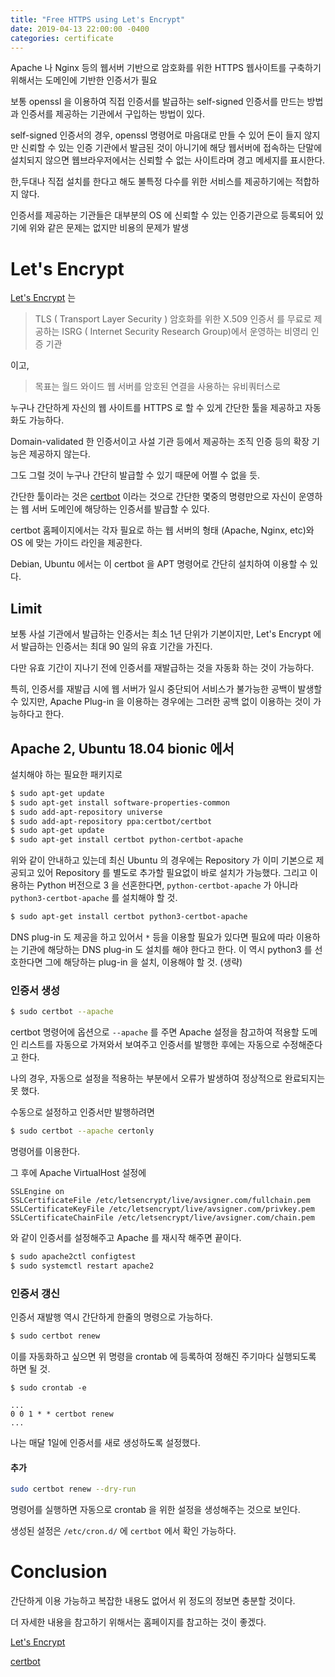 ```yaml
---
title: "Free HTTPS using Let's Encrypt"
date: 2019-04-13 22:00:00 -0400
categories: certificate
---
```

Apache 나 Nginx 등의 웹서버 기반으로 암호화를 위한 HTTPS 웹사이트를 구축하기 위해서는 도메인에 기반한 인증서가 필요

보통 openssl 을 이용하여 직접 인증서를 발급하는 self-signed 인증서를 만드는 방법과 인증서를 제공하는 기관에서 구입하는 방법이 있다.

self-signed 인증서의 경우, openssl 명령어로 마음대로 만들 수 있어 돈이 들지 않지만 신뢰할 수 있는 인증 기관에서 발금된 것이 아니기에
해당 웹서버에 접속하는 단말에 설치되지 않으면 웹브라우저에서는 신뢰할 수 없는 사이트라며 경고 메세지를 표시한다.

한,두대나 직접 설치를 한다고 해도 불특정 다수를 위한 서비스를 제공하기에는 적합하지 않다.

인증서를 제공하는 기관들은 대부분의 OS 에 신뢰할 수 있는 인증기관으로 등록되어 있기에 위와 같은 문제는 없지만 비용의 문제가 발생

# Let's Encrypt

 [Let's Encrypt](https://letsencrypt.org/) 는
 
 > TLS ( Transport Layer Security ) 암호화를 위한 X.509 인증서 를 무료로 제공하는 ISRG ( Internet Security Research Group)에서 운영하는 비영리 인증 기관
 
 이고,
 
 > 목표는 월드 와이드 웹 서버를 암호된 연결을 사용하는 유비쿼터스로
 
 누구나 간단하게 자신의 웹 사이트를 HTTPS 로 할 수 있게 간단한 툴을 제공하고 자동화도 가능하다.
 
 Domain-validated 한 인증서이고 사설 기관 등에서 제공하는 조직 인증 등의 확장 기능은 제공하지 않는다.
 
 그도 그럴 것이 누구나 간단히 발급할 수 있기 때문에 어쩔 수 없을 듯.
 
 간단한 툴이라는 것은 [certbot](https://certbot.eff.org) 이라는 것으로 간단한 몇중의 명령만으로 자신이 운영하는 웹 서버 도메인에 해당하는 인증서를 발급할 수 있다.
 
 certbot 홈페이지에서는 각자 필요로 하는 웹 서버의 형태 (Apache, Nginx, etc)와 OS 에 맞는 가이드 라인을 제공한다.
 
 Debian, Ubuntu 에서는 이 certbot 을 APT 명령어로 간단히 설치하여 이용할 수 있다.
 
## Limit
 
 보통 사설 기관에서 발급하는 인증서는 최소 1년 단위가 기본이지만, Let's Encrypt 에서 발급하는 인증서는 최대 90 일의 유효 기간을 가진다.
 
 다만 유효 기간이 지나기 전에 인증서를 재발급하는 것을 자동화 하는 것이 가능하다.
 
 특히, 인증서를 재발급 시에 웹 서버가 일시 중단되어 서비스가 불가능한 공백이 발생할 수 있지만, Apache Plug-in 을 이용하는 경우에는 그러한 공백 없이 이용하는 것이 가능하다고 한다.
 
## Apache 2, Ubuntu 18.04 bionic 에서
 
설치해야 하는 필요한 패키지로

```bash
$ sudo apt-get update
$ sudo apt-get install software-properties-common
$ sudo add-apt-repository universe
$ sudo add-apt-repository ppa:certbot/certbot
$ sudo apt-get update
$ sudo apt-get install certbot python-certbot-apache 
```

위와 같이 안내하고 있는데 최신 Ubuntu 의 경우에는 Repository 가 이미 기본으로 제공되고 있어 Repository 를 별도로 추가할 필요없이 바로 설치가 가능했다.
그리고 이용하는 Python 버전으로 3 을 선혼한다면, `python-certbot-apache` 가 아니라 `python3-certbot-apache` 를 설치해야 할 것.

```bash
$ sudo apt-get install certbot python3-certbot-apache
```

DNS plug-in 도 제공을 하고 있어서 `*` 등을 이용할 필요가 있다면 필요에 따라 이용하는 기관에 해당하는 DNS plug-in 도 설치를 해야 한다고 한다.
이 역시 python3 를 선호한다면 그에 해당하는 plug-in 을 설치, 이용해야 할 것. (생략)

### 인증서 생성

```bash
$ sudo certbot --apache
```

certbot 명령어에 옵션으로 `--apache` 를 주면 Apache 설정을 참고하여 적용할 도메인 리스트를 자동으로 가져와서 보여주고 인증서를 발행한 후에는 자동으로 수정해준다고 한다.

나의 경우, 자동으로 설정을 적용하는 부분에서 오류가 발생하여 정상적으로 완료되지는 못 했다.

수동으로 설정하고 인증서만 발행하려면

```bash
$ sudo certbot --apache certonly
```

명령어를 이용한다.

그 후에 Apache VirtualHost 설정에

```
SSLEngine on
SSLCertificateFile /etc/letsencrypt/live/avsigner.com/fullchain.pem
SSLCertificateKeyFile /etc/letsencrypt/live/avsigner.com/privkey.pem
SSLCertificateChainFile /etc/letsencrypt/live/avsigner.com/chain.pem
```

와 같이 인증서를 설정해주고 Apache 를 재시작 해주면 끝이다.

```bash
$ sudo apache2ctl configtest
$ sudo systemctl restart apache2
```

### 인증서 갱신

인증서 재발행 역시 간단하게 한줄의 명령으로 가능하다.

```bash
$ sudo certbot renew
```

이를 자동화하고 싶으면 위 명령을 crontab 에 등록하여 정해진 주기마다 실행되도록 하면 될 것.

```
$ sudo crontab -e

...
0 0 1 * * certbot renew
...
```

나는 매달 1일에 인증서를 새로 생성하도록 설정했다.

#### 추가

```bash
sudo certbot renew --dry-run
```

명령어를 실행하면 자동으로 crontab 을 위한 설정을 생성해주는 것으로 보인다.

생성된 설정은 `/etc/cron.d/` 에 `certbot` 에서 확인 가능하다. 

# Conclusion

간단하게 이용 가능하고 복잡한 내용도 없어서 위 정도의 정보면 충분할 것이다.

더 자세한 내용을 참고하기 위해서는 홈페이지를 참고하는 것이 좋겠다.

[Let's Encrypt](https://letsencrypt.org/)

[certbot](https://certbot.eff.org/lets-encrypt/ubuntubionic-apache)
